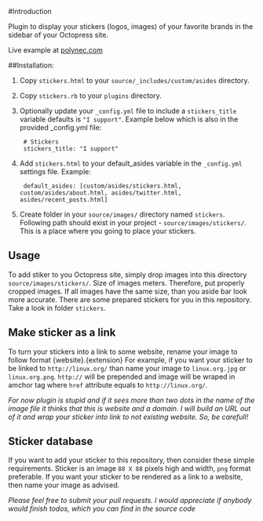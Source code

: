 #Introduction

Plugin to display your stickers (logos, images) of your favorite brands in the sidebar of your Octopress site.

Live example at <a href="http://polynec.com">polynec.com</a>


##Installation:

1. Copy `stickers.html` to your `source/_includes/custom/asides` directory.
2. Copy `stickers.rb` to your `plugins` directory.
3. Optionally update your `_config.yml` file to include a `stickers_title` variable defaults is `"I support"`. Example below which is also in the provided _config.yml file:

        # Stickers  
        stickers_title: "I support"

4. Add `stickers.html` to your default_asides variable in the `_config.yml` settings file. Example:

        default_asides: [custom/asides/stickers.html, custom/asides/about.html, asides/twitter.html, asides/recent_posts.html]

5. Create folder in your `source/images/` directory named `stickers`. Following path should exist in your project - `source/images/stickers/`. This is a place where you going to place your stickers. 


## Usage
To add stiker to you Octopress site, simply drop images into this directory `source/images/stickers/`. Size of images meters. Therefore, put properly cropped images. If all images have the same size, than you aside bar look more accurate. There are some prepared stickers for you in this repository. Take a look in folder `stickers`.

## Make sticker as a link
To turn your stickers into a link to some website, rename your image to follow format {website}.{extension} For example, if you want your sticker to be linked to `http://linux.org/` than name your image to `linux.org.jpg` or `linux.org.png`. `http://` will be prepended and image will be wraped in amchor tag where `href` attribute equals to `http://linux.org/`.

_For now plugin is stupid and if it sees more than two dots in the name of the image file it thinks that this is website and a domain. I will build an URL out of it and wrap your sticker into link to not existing website. So, be carefull!_


## Sticker database
If you want to add your sticker to this repository, then consider these simple requirements. Sticker is an image `88 X 88` pixels high and width, `png` format preferable. If you want your sticker to be rendered as a link to a website, then name your image as advised. 



_Please feel free to submit your pull requests. I would appreciate if anybody would finish todos, which you can find in the source code_ 

